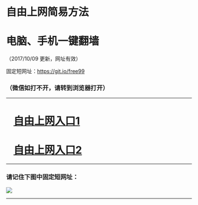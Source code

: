 ﻿# 自由上网简易方法

# 电脑、手机一键翻墙

（2017/10/09 更新，网址有效）

固定短网址：https://git.io/free99

### （微信如打不开，请转到浏览器打开）


***





# &nbsp;&nbsp; <a href="http://ft1472122185.fwq-tz-1001.info/fwqtz01.html?t=10090012407 " target="_blank">自由上网入口1</a>
# &nbsp;&nbsp; <a href="http://ft240596163.fwq-tz-1002.info/fwqtz02.html?t=100900115693 " target="_blank">自由上网入口2</a>
***

### 请记住下图中固定短网址：

<img src="https://s3-us-west-2.amazonaws.com/fwq-1001/yjfq-20170905okok.png" /> 


***

